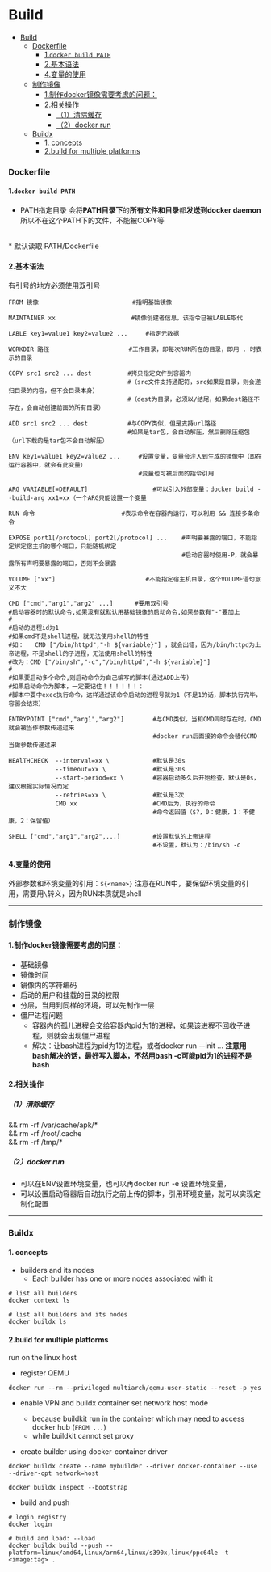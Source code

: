 # Build

<!-- @import "[TOC]" {cmd="toc" depthFrom=1 depthTo=6 orderedList=false} -->
<!-- code_chunk_output -->

- [Build](#build)
    - [Dockerfile](#dockerfile)
      - [1.`docker build PATH`](#1docker-build-path)
      - [2.基本语法](#2基本语法)
      - [4.变量的使用](#4变量的使用)
    - [制作镜像](#制作镜像)
      - [1.制作docker镜像需要考虑的问题：](#1制作docker镜像需要考虑的问题)
      - [2.相关操作](#2相关操作)
        - [（1）清除缓存](#1清除缓存)
        - [（2）docker run](#2docker-run)
    - [Buildx](#buildx)
      - [1. concepts](#1-concepts)
      - [2.build for multiple platforms](#2build-for-multiple-platforms)

<!-- /code_chunk_output -->

### Dockerfile

#### 1.`docker build PATH`
* PATH指定目录
会将**PATH目录下**的**所有文件和目录**都**发送到docker daemon**
所以不在这个PATH下的文件，不能被COPY等
</br>
* 默认读取 PATH/Dockerfile

#### 2.基本语法
有引号的地方必须使用双引号
```shell
FROM 镜像                          #指明基础镜像

MAINTAINER xx                     #镜像创建者信息，该指令已被LABLE取代

LABLE key1=value1 key2=value2 ...     #指定元数据

WORKDIR 路径                      #工作目录，即每次RUN所在的目录，即用 . 时表示的目录

COPY src1 src2 ... dest          #拷贝指定文件到容器内
                                 #（src文件支持通配符，src如果是目录，则会递归目录的内容，但不会目录本身）
                                 #（dest为目录，必须以/结尾，如果dest路径不存在，会自动创建前面的所有目录）

ADD src1 src2 ... dest           #与COPY类似，但是支持url路径
                                 #如果是tar包，会自动解压，然后删除压缩包（url下载的是tar包不会自动解压）

ENV key1=value1 key2=value2 ...     #设置变量，变量会注入到生成的镜像中（即在运行容器中，就会有此变量）
                                    #变量也可被后面的指令引用

ARG VARIABLE[=DEFAULT]                  #可以引入外部变量：docker build --build-arg xx1=xx（一个ARG只能设置一个变量

RUN 命令                        #表示命令在容器内运行，可以利用 && 连接多条命令

EXPOSE port1[/protocol] port2[/protocol] ...    #声明要暴露的端口，不能指定绑定宿主机的哪个端口，只能随机绑定
                                                #启动容器时使用-P，就会暴露所有声明要暴露的端口，否则不会暴露

VOLUME ["xx"]                         #不能指定宿主机目录，这个VOLUME语句意义不大

CMD ["cmd","arg1","arg2" ...]      #要用双引号
#启动容器时的默认命令,如果没有就默认用基础镜像的启动命令,如果参数有"-"要加上
#
#启动的进程id为1
#如果cmd不是shell进程，就无法使用shell的特性
#如：   CMD ["/bin/httpd","-h ${variable}"] ，就会出错，因为/bin/httpd为上帝进程，不是shell的子进程，无法使用shell的特性
#改为：CMD ["/bin/sh","-c","/bin/httpd","-h ${variable}"]
#
#如果要启动多个命令,则启动命令为自己编写的脚本(通过ADD上传)
#如果启动命令为脚本，一定要记住！！！！！！：
#脚本中要中exec执行命令，这样通过该命令启动的进程号就为1（不是1的话，脚本执行完毕，容器会结束）

ENTRYPOINT ["cmd","arg1","arg2"]        #与CMD类似，当和CMD同时存在时，CMD就会被当作参数传递过来
                                        #docker run后面接的命令会替代CMD当做参数传递过来

HEAlTHCHECK  --interval=xx \            #默认是30s
             --timeout=xx \             #默认是30s
             --start-period=xx \        #容器启动多久后开始检查，默认是0s，建议根据实际情况而定
             --retries=xx \             #默认是3次
             CMD xx                     #CMD后为，执行的命令
                                        #命令返回值（$?，0：健康，1：不健康，2：保留值）

SHELL ["cmd","arg1","arg2",...]         #设置默认的上帝进程
                                        #不设置，默认为：/bin/sh -c
```

#### 4.变量的使用

外部参数和环境变量的引用：`${<name>}`
注意在RUN中，要保留环境变量的引用，需要用`\`转义，因为RUN本质就是shell

***

### 制作镜像
#### 1.制作docker镜像需要考虑的问题：
* 基础镜像
* 镜像时间
* 镜像内的字符编码
* 启动的用户和挂载的目录的权限
* 分层，当用到同样的环境，可以先制作一层
* 僵尸进程问题
  * 容器内的孤儿进程会交给容器内pid为1的进程，如果该进程不回收子进程，则就会出现僵尸进程
  * 解决：让bash进程为pid为1的进程，或者docker run --init ...
  **注意用bash解决的话，最好写入脚本，不然用bash -c可能pid为1的进程不是bash**

#### 2.相关操作
##### （1）清除缓存
  && rm -rf /var/cache/apk/* \
  && rm -rf /root/.cache \
  && rm -rf /tmp/*

##### （2）docker run
* 可以在ENV设置环境变量，也可以再docker run -e 设置环境变量，
* 可以设置启动容器后自动执行之前上传的脚本，引用环境变量，就可以实现定制化配置

***

### Buildx

#### 1. concepts
* builders and its nodes
  * Each builder has one or more nodes associated with it
```shell
# list all builders
docker context ls

# list all builders and its nodes
docker buildx ls
```

#### 2.build for multiple platforms

run on the linux host

* register QEMU
```shell
docker run --rm --privileged multiarch/qemu-user-static --reset -p yes
```

* enable VPN and buildx container set network host mode
  * because buildkit run in the container which may need to access docker hub (`FROM ...`)
  * while buildkit cannot set proxy

* create builder using docker-container driver
```shell
docker buildx create --name mybuilder --driver docker-container --use --driver-opt network=host

docker buildx inspect --bootstrap
```

* build and push
```shell
# login registry
docker login

# build and load: --load
docker buildx build --push --platform=linux/amd64,linux/arm64,linux/s390x,linux/ppc64le -t <image:tag> .
```